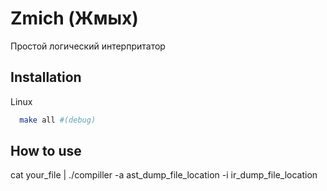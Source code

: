 # Zmich (Жмых)

Простой логический интерпритатор


## Installation

Linux

```bash
  make all #(debug)
```

## How to use

cat your_file | ./compiller -a ast_dump_file_location -i ir_dump_file_location

